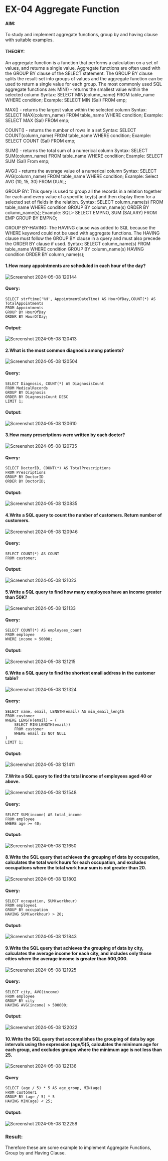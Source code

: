 # EX-04 Aggregate Function
#### AIM: 
To study and implement aggregate functions, group by and having clause with suitable examples.

#### THEORY:
An aggregate function is a function that performs a calculation on a set of values, and returns a single value.
Aggregate functions are often used with the GROUP BY clause of the SELECT statement. The GROUP BY clause splits the result-set into groups of values and the aggregate function can be used to return a single value for each group.
The most commonly used SQL aggregate functions are:
MIN() - returns the smallest value within the selected column
Syntax: 
SELECT MIN(column_name)
FROM table_name
WHERE condition;
Example: SELECT MIN (Sal) FROM emp;


MAX() - returns the largest value within the selected column
Syntax: 
SELECT MAX(column_name)
FROM table_name
WHERE condition;
Example: SELECT MAX (Sal) FROM emp;


COUNT() - returns the number of rows in a set
Syntax: 
SELECT COUNT(column_name)
FROM table_name
WHERE condition; 
Example: SELECT COUNT (Sal) FROM emp;


SUM() - returns the total sum of a numerical column
Syntax: 
SELECT SUM(column_name)
FROM table_name
WHERE condition;
Example: SELECT SUM (Sal) From emp;


AVG() - returns the average value of a numerical column
	Syntax: 
	SELECT AVG(column_name)
FROM table_name
WHERE condition;
	Example: Select AVG (10, 15, 30) FROM DUAL; 




GROUP BY: This query is used to group all the records in a relation together for each and every value of a specific key(s) and then display them for a selected set of fields in the relation. 
Syntax: 
SELECT column_name(s)
FROM table_name
WHERE condition
GROUP BY column_name(s)
ORDER BY column_name(s);
Example: SQL> SELECT EMPNO, SUM (SALARY) FROM EMP GROUP BY EMPNO; 


GROUP BY-HAVING: The HAVING clause was added to SQL because the WHERE keyword could not be used with aggregate functions. The HAVING clause must follow the GROUP BY clause in a query and must also precede the ORDER BY clause if used. 
Syntax: 
SELECT column_name(s)
FROM table_name
WHERE condition
GROUP BY column_name(s)
HAVING condition
ORDER BY column_name(s);

#### 1.How many appointments are scheduled in each hour of the day?
![Screenshot 2024-05-08 120144](https://github.com/syedmokthiyar/DBMS--EX-04/assets/118787294/77501ba9-46ff-4df4-9705-d00ca1977406)
#### Query:
```
SELECT strftime('%H', AppointmentDateTime) AS HourOfDay,COUNT(*) AS TotalAppointments
FROM Appointments
GROUP BY HourOfDay
ORDER BY HourOfDay;
```
#### Output:
![Screenshot 2024-05-08 120413](https://github.com/syedmokthiyar/DBMS--EX-04/assets/118787294/dec7fdfd-eff3-4b3e-be82-ec410c97b44c)
#### 2.What is the most common diagnosis among patients?
![Screenshot 2024-05-08 120504](https://github.com/syedmokthiyar/DBMS--EX-04/assets/118787294/aaf75845-0faf-477d-ac9d-f3baace6c063)
#### Query:
```
SELECT Diagnosis, COUNT(*) AS DiagnosisCount
FROM MedicalRecords
GROUP BY Diagnosis
ORDER BY DiagnosisCount DESC
LIMIT 1;
```
#### Output:
![Screenshot 2024-05-08 120610](https://github.com/syedmokthiyar/DBMS--EX-04/assets/118787294/5a492576-a7c4-43f1-9fc6-32fc06a96256)
#### 3.How many prescriptions were written by each doctor?
![Screenshot 2024-05-08 120735](https://github.com/syedmokthiyar/DBMS--EX-04/assets/118787294/5e4429bf-bccb-483d-bd8f-c2a022f01105)
#### Query:
```
SELECT DoctorID, COUNT(*) AS TotalPrescriptions
FROM Prescriptions
GROUP BY DoctorID
ORDER BY DoctorID;
```
#### Output:
![Screenshot 2024-05-08 120835](https://github.com/syedmokthiyar/DBMS--EX-04/assets/118787294/d7780d23-f23d-4b80-901e-68efd814c0d5)

#### 4.Write a SQL query to count the number of customers. Return number of customers.
![Screenshot 2024-05-08 120946](https://github.com/syedmokthiyar/DBMS--EX-04/assets/118787294/f4918e83-7af5-4202-bc2d-684054fd3440)
#### Query:
```
SELECT COUNT(*) AS COUNT
FROM customer;
```
#### Output:
![Screenshot 2024-05-08 121023](https://github.com/syedmokthiyar/DBMS--EX-04/assets/118787294/7b486388-ba14-4872-92f9-30967c135581)
#### 5.Write a SQL query to find how many employees have an income greater than 50K?
![Screenshot 2024-05-08 121133](https://github.com/syedmokthiyar/DBMS--EX-04/assets/118787294/8a095a21-39d6-4446-97fa-4039b0f460a1)
#### Query:
```
SELECT COUNT(*) AS employees_count
FROM employee
WHERE income > 50000;
```
#### Output:
![Screenshot 2024-05-08 121215](https://github.com/syedmokthiyar/DBMS--EX-04/assets/118787294/179c746c-291d-44dd-84d1-6b07d256a936)
#### 6.Write a SQL query to find the shortest email address in the customer table?
![Screenshot 2024-05-08 121324](https://github.com/syedmokthiyar/DBMS--EX-04/assets/118787294/4e6c4a2b-3218-4ebd-b6d0-443441ccd49f)
#### Query:
```
SELECT name, email, LENGTH(email) AS min_email_length
FROM customer
WHERE LENGTH(email) = (
    SELECT MIN(LENGTH(email))
    FROM customer
    WHERE email IS NOT NULL
)
LIMIT 1;
```
#### Output:
![Screenshot 2024-05-08 121411](https://github.com/syedmokthiyar/DBMS--EX-04/assets/118787294/ed67e5b1-d0bf-4f64-88ef-ec7e5df53da4)
#### 7.Write a SQL query to find the total income of employees aged 40 or above.
![Screenshot 2024-05-08 121548](https://github.com/syedmokthiyar/DBMS--EX-04/assets/118787294/72275e2c-5d08-4632-947d-ba82e31914ee)
#### Query:
```
SELECT SUM(income) AS total_income
FROM employee
WHERE age >= 40;
```
#### Output:
![Screenshot 2024-05-08 121650](https://github.com/syedmokthiyar/DBMS--EX-04/assets/118787294/39b7b6af-ad43-44d8-8b9d-a023b4f466b4)

#### 8.Write the SQL query that achieves the grouping of data by occupation, calculates the total work hours for each occupation, and excludes occupations where the total work hour sum is not greater than 20.
![Screenshot 2024-05-08 121802](https://github.com/syedmokthiyar/DBMS--EX-04/assets/118787294/80afb7f6-9015-4397-8753-f8371fe763e1)
#### Query:
```
SELECT occupation, SUM(workhour)
FROM employee1
GROUP BY occupation
HAVING SUM(workhour) > 20;
```
#### Output:
![Screenshot 2024-05-08 121843](https://github.com/syedmokthiyar/DBMS--EX-04/assets/118787294/93a08282-9dce-422a-9ab0-59e58a2a85f2)
#### 9.Write the SQL query that achieves the grouping of data by city, calculates the average income for each city, and includes only those cities where the average income is greater than 500,000.
![Screenshot 2024-05-08 121925](https://github.com/syedmokthiyar/DBMS--EX-04/assets/118787294/301b9e1c-ddab-47ef-a383-89478ee31371)
#### Query:
```
SELECT city, AVG(income)
FROM employee
GROUP BY city
HAVING AVG(income) > 500000;
```
#### Output:
![Screenshot 2024-05-08 122022](https://github.com/syedmokthiyar/DBMS--EX-04/assets/118787294/7dd47d2f-14b5-4dc6-b05d-63db24884c73)
#### 10.Write the SQL query that accomplishes the grouping of data by age intervals using the expression (age/5)5, calculates the minimum age for each group, and excludes groups where the minimum age is not less than 25.
![Screenshot 2024-05-08 122136](https://github.com/syedmokthiyar/DBMS--EX-04/assets/118787294/f4a49980-bddc-40e2-9b30-99c0c5a9b018)
#### Query
```
SELECT (age / 5) * 5 AS age_group, MIN(age)
FROM customer1
GROUP BY (age / 5) * 5
HAVING MIN(age) < 25;
```
#### Output:
![Screenshot 2024-05-08 122258](https://github.com/syedmokthiyar/DBMS--EX-04/assets/118787294/435fc5d8-a27c-4859-bc64-dc561a088b28)
### Result:
Therefore these are some example to implement Aggregate Functions, Group by and Having Clause.

